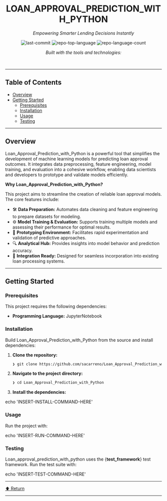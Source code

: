 <div id="top">

<!-- HEADER STYLE: CLASSIC -->
<div align="center">


# LOAN_APPROVAL_PREDICTION_WITH_PYTHON

<em>Empowering Smarter Lending Decisions Instantly</em>

<!-- BADGES -->
<img src="https://img.shields.io/github/last-commit/sacarreno/Loan_Approval_Prediction_with_Python?style=flat&logo=git&logoColor=white&color=0080ff" alt="last-commit">
<img src="https://img.shields.io/github/languages/top/sacarreno/Loan_Approval_Prediction_with_Python?style=flat&color=0080ff" alt="repo-top-language">
<img src="https://img.shields.io/github/languages/count/sacarreno/Loan_Approval_Prediction_with_Python?style=flat&color=0080ff" alt="repo-language-count">

<em>Built with the tools and technologies:</em>


</div>
<br>

---

## Table of Contents

- [Overview](#overview)
- [Getting Started](#getting-started)
    - [Prerequisites](#prerequisites)
    - [Installation](#installation)
    - [Usage](#usage)
    - [Testing](#testing)

---

## Overview

Loan_Approval_Prediction_with_Python is a powerful tool that simplifies the development of machine learning models for predicting loan approval outcomes. It integrates data preprocessing, feature engineering, model training, and evaluation into a cohesive workflow, enabling data scientists and developers to prototype and validate models efficiently.

**Why Loan_Approval_Prediction_with_Python?**

This project aims to streamline the creation of reliable loan approval models. The core features include:

- 🛠️ **Data Preparation:** Automates data cleaning and feature engineering to prepare datasets for modeling.
- ⚙️ **Model Training & Evaluation:** Supports training multiple models and assessing their performance for optimal results.
- 🚀 **Prototyping Environment:** Facilitates rapid experimentation and validation of predictive approaches.
- 🔍 **Analytical Hub:** Provides insights into model behavior and prediction accuracy.
- 🔧 **Integration Ready:** Designed for seamless incorporation into existing loan processing systems.

---

## Getting Started

### Prerequisites

This project requires the following dependencies:

- **Programming Language:** JupyterNotebook

### Installation

Build Loan_Approval_Prediction_with_Python from the source and install dependencies:

1. **Clone the repository:**

    ```sh
    ❯ git clone https://github.com/sacarreno/Loan_Approval_Prediction_with_Python
    ```

2. **Navigate to the project directory:**

    ```sh
    ❯ cd Loan_Approval_Prediction_with_Python
    ```

3. **Install the dependencies:**

echo 'INSERT-INSTALL-COMMAND-HERE'

### Usage

Run the project with:

echo 'INSERT-RUN-COMMAND-HERE'

### Testing

Loan_approval_prediction_with_python uses the {__test_framework__} test framework. Run the test suite with:

echo 'INSERT-TEST-COMMAND-HERE'

---

<div align="left"><a href="#top">⬆ Return</a></div>

---
